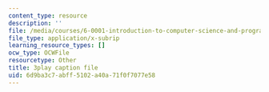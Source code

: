```yaml
---
content_type: resource
description: ''
file: /media/courses/6-0001-introduction-to-computer-science-and-programming-in-python-fall-2016/6d9ba3c7abff5102a40a71f0f7077e58_mrvBnZIEsZY.vtt
file_type: application/x-subrip
learning_resource_types: []
ocw_type: OCWFile
resourcetype: Other
title: 3play caption file
uid: 6d9ba3c7-abff-5102-a40a-71f0f7077e58
---
```

